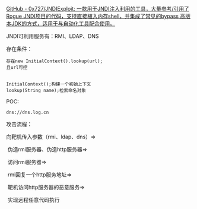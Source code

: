 [GitHub - 0x727/JNDIExploit: 一款用于JNDI注入利用的工具，大量参考/引用了Rogue JNDI项目的代码，支持直接植入内存shell，并集成了常见的bypass 高版本JDK的方式，适用于与自动化工具配合使用。](https://github.com/0x727/JNDIExploit)

JNDI可利用服务有：RMI、LDAP、DNS

存在条件：

```
存在new InitialContext().lookup(url);
且url可控


InitialContext();构建一个初始上下文
lookup(String name);检索命名对象
```

POC:

```
dns://dns.log.cn
```

攻击流程：

向靶机传入参数（rmi、ldap、dns）=>

​									伪造rmi服务器、伪造http服务器=>

​									访问rmi服务器=>

​									rmi回复一个http服务地址=>

​									靶机访问http服务器的恶意服务=>

​									实现远程任意代码执行




